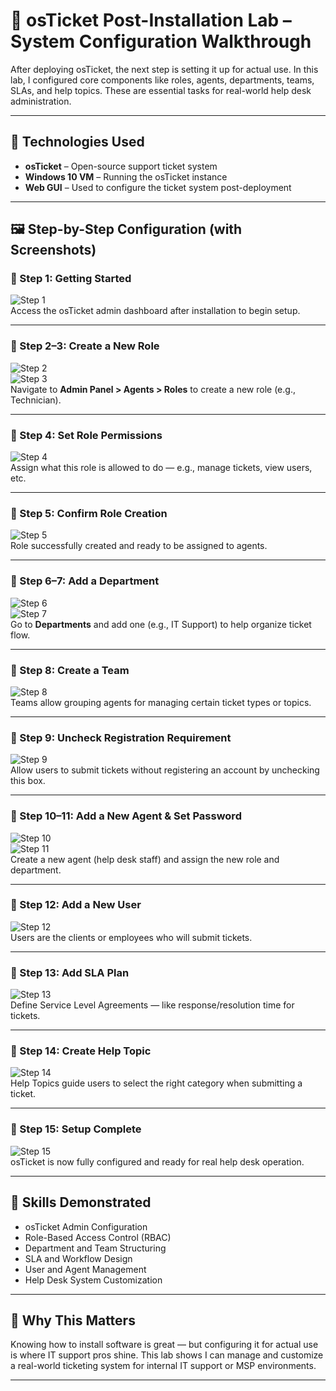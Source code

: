 
# 🧾 osTicket Post-Installation Lab – System Configuration Walkthrough

After deploying osTicket, the next step is setting it up for actual use. In this lab, I configured core components like roles, agents, departments, teams, SLAs, and help topics. These are essential tasks for real-world help desk administration.

---

## 🧰 Technologies Used

- **osTicket** – Open-source support ticket system
- **Windows 10 VM** – Running the osTicket instance
- **Web GUI** – Used to configure the ticket system post-deployment

---

## 🖼️ Step-by-Step Configuration (with Screenshots)

### 🔹 Step 1: Getting Started
![Step 1](osTicket-Lab-Post/1.Getting%20started.png)  
Access the osTicket admin dashboard after installation to begin setup.

---

### 🔹 Step 2–3: Create a New Role
![Step 2](osTicket-Lab-Post/2.Creating%20new%20role.png)  
![Step 3](osTicket-Lab-Post/3.Adding%20new%20Role.png)  
Navigate to **Admin Panel > Agents > Roles** to create a new role (e.g., Technician).

---

### 🔹 Step 4: Set Role Permissions
![Step 4](osTicket-Lab-Post/4.Setting%20permissions.png)  
Assign what this role is allowed to do — e.g., manage tickets, view users, etc.

---

### 🔹 Step 5: Confirm Role Creation
![Step 5](osTicket-Lab-Post/5.successfully%20added%20new%20role.png)  
Role successfully created and ready to be assigned to agents.

---

### 🔹 Step 6–7: Add a Department
![Step 6](osTicket-Lab-Post/6.Adding%20new%20Deparment%20.png)  
![Step 7](osTicket-Lab-Post/7.New%20deparment%20Creation.png)  
Go to **Departments** and add one (e.g., IT Support) to help organize ticket flow.

---

### 🔹 Step 8: Create a Team
![Step 8](osTicket-Lab-Post/8.Adding%20a%20new%20Team%20.png)  
Teams allow grouping agents for managing certain ticket types or topics.

---

### 🔹 Step 9: Uncheck Registration Requirement
![Step 9](osTicket-Lab-Post/9.Uncheck%20Registration%20Required.png)  
Allow users to submit tickets without registering an account by unchecking this box.

---

### 🔹 Step 10–11: Add a New Agent & Set Password
![Step 10](osTicket-Lab-Post/10.Creating%20new%20agent.png)  
![Step 11](osTicket-Lab-Post/11.Setting%20agents%20passwords.png)  
Create a new agent (help desk staff) and assign the new role and department.

---

### 🔹 Step 12: Add a New User
![Step 12](osTicket-Lab-Post/12.Adding%20a%20new%20user.png)  
Users are the clients or employees who will submit tickets.

---

### 🔹 Step 13: Add SLA Plan
![Step 13](osTicket-Lab-Post/13.Adding%20SLA.png)  
Define Service Level Agreements — like response/resolution time for tickets.

---

### 🔹 Step 14: Create Help Topic
![Step 14](osTicket-Lab-Post/14.New%20help%20topic%20.png)  
Help Topics guide users to select the right category when submitting a ticket.

---

### 🔹 Step 15: Setup Complete
![Step 15](osTicket-Lab-Post/15.Finished%20.png)  
osTicket is now fully configured and ready for real help desk operation.

---

## 🚀 Skills Demonstrated

- osTicket Admin Configuration
- Role-Based Access Control (RBAC)
- Department and Team Structuring
- SLA and Workflow Design
- User and Agent Management
- Help Desk System Customization

---

## 💼 Why This Matters

Knowing how to install software is great — but configuring it for actual use is where IT support pros shine. This lab shows I can manage and customize a real-world ticketing system for internal IT support or MSP environments.

---
